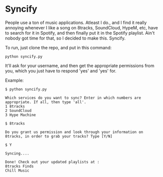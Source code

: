 Syncify
=====
People use a ton of music applications. Atleast I do., and I find it really annoying whenever I like a song on 8tracks, SoundCloud, HypeM, etc, have to search for it in Spotify, and then finally put it in the Spotify playlist. Ain't nobody got time for that, so I decided to make this. Syncify.

To run, just clone the repo, and put in this command:

```
python syncify.py 
```

It'll ask for your username, and then get the appropriate permissions from you, which you just have to respond 'yes' and 'yes' for. 

Example:
```
$ python syncify.py

Which services do you want to sync? Enter in which numbers are appropriate. If all, then type 'all'.
1 8tracks
2 SoundCloud
3 Hype Machine

$ 8tracks

Do you grant us permission and look through your information on 8tracks, in order to grab your tracks? Type [Y/N]

$ Y

Syncing....

Done! Check out your updated playlists at :
8tracks Finds
Chill Music
```
